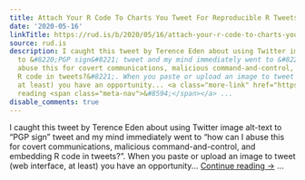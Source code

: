 ```yaml
---
title: Attach Your R Code To Charts You Tweet For Reproducible R Tweets!
date: '2020-05-16'
linkTitle: https://rud.is/b/2020/05/16/attach-your-r-code-to-charts-you-tweet-for-reproducible-r-tweets/
source: rud.is
description: I caught this tweet by Terence Eden about using Twitter image alt-text
  to &#8220;PGP sign&#8221; tweet and my mind immediately went to &#8220;how can I
  abuse this for covert communications, malicious command-and-control, and embedding
  R code in tweets?&#8221;. When you paste or upload an image to tweet (web interface,
  at least) you have an opportunity... <a class="more-link" href="https://rud.is/b/2020/05/16/attach-your-r-code-to-charts-you-tweet-for-reproducible-r-tweets/">Continue
  reading <span class="meta-nav">&#8594;</span></a> ...
disable_comments: true
---
```

I caught this tweet by Terence Eden about using Twitter image alt-text to &#8220;PGP sign&#8221; tweet and my mind immediately went to &#8220;how can I abuse this for covert communications, malicious command-and-control, and embedding R code in tweets?&#8221;. When you paste or upload an image to tweet (web interface, at least) you have an opportunity... <a class="more-link" href="https://rud.is/b/2020/05/16/attach-your-r-code-to-charts-you-tweet-for-reproducible-r-tweets/">Continue reading <span class="meta-nav">&#8594;</span></a> ...